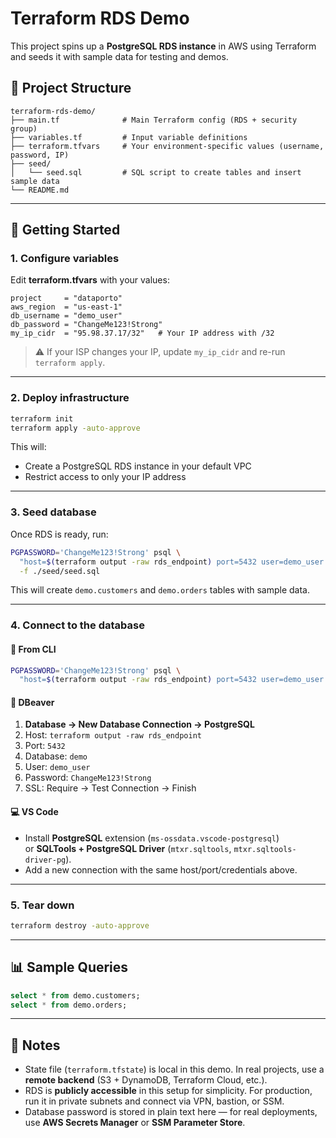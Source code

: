 # Terraform RDS Demo

This project spins up a **PostgreSQL RDS instance** in AWS using Terraform and seeds it with sample data for testing and demos.

## 📂 Project Structure
```
terraform-rds-demo/
├── main.tf              # Main Terraform config (RDS + security group)
├── variables.tf         # Input variable definitions
├── terraform.tfvars     # Your environment-specific values (username, password, IP)
├── seed/
│   └── seed.sql         # SQL script to create tables and insert sample data
└── README.md
```

---

## 🚀 Getting Started

### 1. Configure variables
Edit **terraform.tfvars** with your values:

```hcl
project     = "dataporto"
aws_region  = "us-east-1"
db_username = "demo_user"
db_password = "ChangeMe123!Strong"
my_ip_cidr  = "95.98.37.17/32"   # Your IP address with /32
```

> ⚠️ If your ISP changes your IP, update `my_ip_cidr` and re-run `terraform apply`.

---

### 2. Deploy infrastructure
```bash
terraform init
terraform apply -auto-approve
```

This will:
- Create a PostgreSQL RDS instance in your default VPC
- Restrict access to only your IP address

---

### 3. Seed database
Once RDS is ready, run:

```bash
PGPASSWORD='ChangeMe123!Strong' psql \
  "host=$(terraform output -raw rds_endpoint) port=5432 user=demo_user dbname=demo sslmode=require" \
  -f ./seed/seed.sql
```

This will create `demo.customers` and `demo.orders` tables with sample data.

---

### 4. Connect to the database

#### 🔗 From CLI
```bash
PGPASSWORD='ChangeMe123!Strong' psql \
  "host=$(terraform output -raw rds_endpoint) port=5432 user=demo_user dbname=demo sslmode=require"
```

#### 🐘 DBeaver
1. **Database → New Database Connection → PostgreSQL**
2. Host: `terraform output -raw rds_endpoint`
3. Port: `5432`
4. Database: `demo`
5. User: `demo_user`
6. Password: `ChangeMe123!Strong`
7. SSL: Require → Test Connection → Finish

#### 💻 VS Code
- Install **PostgreSQL** extension (`ms-ossdata.vscode-postgresql`)  
  or **SQLTools + PostgreSQL Driver** (`mtxr.sqltools`, `mtxr.sqltools-driver-pg`).  
- Add a new connection with the same host/port/credentials above.

---

### 5. Tear down
```bash
terraform destroy -auto-approve
```

---

## 📊 Sample Queries

```sql
select * from demo.customers;
select * from demo.orders;
```

---

## 📝 Notes
- State file (`terraform.tfstate`) is local in this demo. In real projects, use a **remote backend** (S3 + DynamoDB, Terraform Cloud, etc.).
- RDS is **publicly accessible** in this setup for simplicity. For production, run it in private subnets and connect via VPN, bastion, or SSM.
- Database password is stored in plain text here — for real deployments, use **AWS Secrets Manager** or **SSM Parameter Store**.
